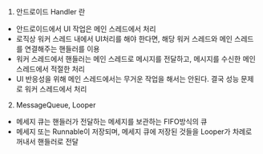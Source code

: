 1. 안드로이드 Handler 란
- 안드로이드에서 UI 작업은 메인 스레드에서 처리
- 로직상 워커 스레드 내에서 UI처리를 해야 한다면, 해당 워커 스레드와 메인 스레드를 연결해주는 핸들러를 이용
- 워커 스레드에서 핸들러는 메인 스레드로 메시지를 전달하고, 메시지를 수신한 메인스레드에서 적절한 처리
- UI 반응성을 위해 메인 스레드에서는 무거운 작업을 해서는 안된다. 결국 성능 문제로 워커 스레드에서 처리


2. MessageQueue, Looper
- 메세지 큐는 핸들러가 전달하는 메세지를 보관하는 FIFO방식의 큐
- 메세지 또는 Runnable이 저장되며, 메세지 큐에 저장된 것들을 Looper가 차례로 꺼내서 핸들러로 전달
